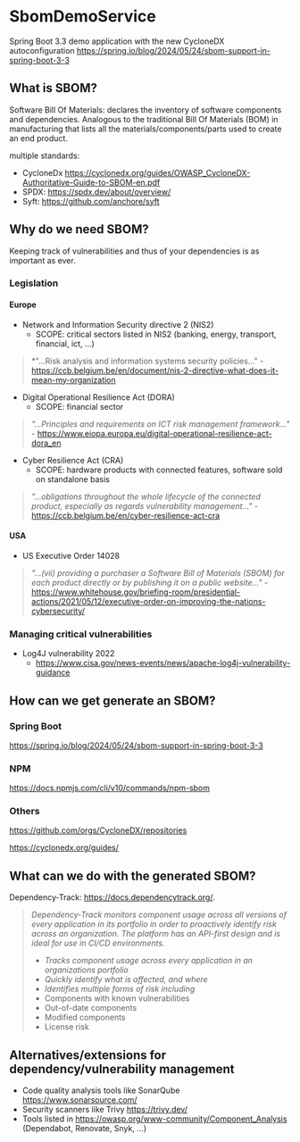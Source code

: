 # SbomDemoService

Spring Boot 3.3 demo application with the new CycloneDX autoconfiguration
https://spring.io/blog/2024/05/24/sbom-support-in-spring-boot-3-3

## What is SBOM?
Software Bill Of Materials: declares the inventory of software components and dependencies. Analogous to the traditional Bill Of Materials (BOM) in manufacturing that lists all the materials/components/parts used to create an end product.

multiple standards:
- CycloneDx https://cyclonedx.org/guides/OWASP_CycloneDX-Authoritative-Guide-to-SBOM-en.pdf
- SPDX: https://spdx.dev/about/overview/
- Syft: https://github.com/anchore/syft

## Why do we need SBOM?
Keeping track of vulnerabilities and thus of your dependencies is as important as ever.

### Legislation

#### Europe
- Network and Information Security directive 2 (NIS2)
  - SCOPE:  critical sectors listed in NIS2 (banking, energy, transport, financial, ict, ...)
> *"...Risk analysis and information systems security policies..." - https://ccb.belgium.be/en/document/nis-2-directive-what-does-it-mean-my-organization
- Digital Operational Resilience Act (DORA)
  - SCOPE: financial sector
> *"...Principles and requirements on ICT risk management framework..."* - https://www.eiopa.europa.eu/digital-operational-resilience-act-dora_en
- Cyber Resilience Act (CRA) 
  - SCOPE: hardware products with connected features, software sold on standalone basis
> *"...obligations throughout the whole lifecycle of the connected product, especially as regards vulnerability management..."* - https://ccb.belgium.be/en/cyber-resilience-act-cra

#### USA
- US Executive Order 14028
> *"...(vii)   providing a purchaser a Software Bill of Materials (SBOM) for each product directly or by publishing it on a public website..."* - https://www.whitehouse.gov/briefing-room/presidential-actions/2021/05/12/executive-order-on-improving-the-nations-cybersecurity/

### Managing critical vulnerabilities
- Log4J vulnerability 2022 
  - https://www.cisa.gov/news-events/news/apache-log4j-vulnerability-guidance

## How can we get generate an SBOM?
### Spring Boot
https://spring.io/blog/2024/05/24/sbom-support-in-spring-boot-3-3
### NPM
https://docs.npmjs.com/cli/v10/commands/npm-sbom
### Others
https://github.com/orgs/CycloneDX/repositories

https://cyclonedx.org/guides/

## What can we do with the generated SBOM?

Dependency-Track: https://docs.dependencytrack.org/.

> *Dependency-Track monitors component usage across all versions of every application in its portfolio in order to proactively identify risk across an organization. The platform has an API-first design and is ideal for use in CI/CD environments.*
> - *Tracks component usage across every application in an organizations portfolio*
> - *Quickly identify what is affected, and where*
> - *Identifies multiple forms of risk including*
>  - Components with known vulnerabilities
>  - Out-of-date components
>  - Modified components
>  - License risk



## Alternatives/extensions for dependency/vulnerability management
- Code quality analysis tools like SonarQube https://www.sonarsource.com/
- Security scanners like Trivy https://trivy.dev/
- Tools listed in https://owasp.org/www-community/Component_Analysis (Dependabot, Renovate, Snyk, ...)
   